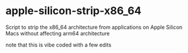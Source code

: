 # apple-silicon-strip-x86_64
Script to strip the x86_64 architecture from applications on Apple Silicon Macs without affecting arm64 architecture

note that this is vibe coded with a few edits
